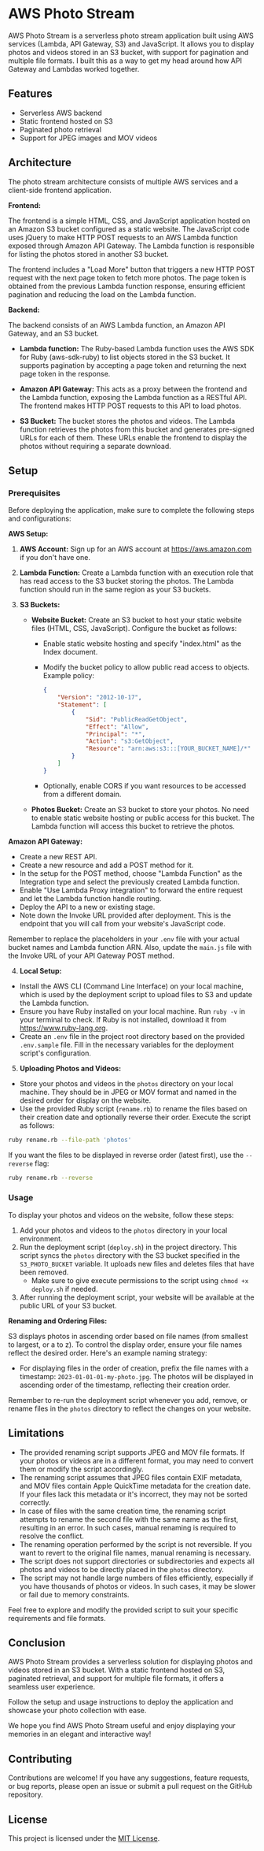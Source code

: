 # AWS Photo Stream

AWS Photo Stream is a serverless photo stream application built using AWS services (Lambda, API Gateway, S3) and JavaScript. It allows you to display photos and videos stored in an S3 bucket, with support for pagination and multiple file formats. I built this as a way to get my head around how API Gateway and Lambdas worked together.

## Features

- Serverless AWS backend
- Static frontend hosted on S3
- Paginated photo retrieval
- Support for JPEG images and MOV videos

## Architecture

The photo stream architecture consists of multiple AWS services and a client-side frontend application.

**Frontend:**

The frontend is a simple HTML, CSS, and JavaScript application hosted on an Amazon S3 bucket configured as a static website. The JavaScript code uses jQuery to make HTTP POST requests to an AWS Lambda function exposed through Amazon API Gateway. The Lambda function is responsible for listing the photos stored in another S3 bucket.

The frontend includes a "Load More" button that triggers a new HTTP POST request with the next page token to fetch more photos. The page token is obtained from the previous Lambda function response, ensuring efficient pagination and reducing the load on the Lambda function.

**Backend:**

The backend consists of an AWS Lambda function, an Amazon API Gateway, and an S3 bucket.

- **Lambda function:** The Ruby-based Lambda function uses the AWS SDK for Ruby (aws-sdk-ruby) to list objects stored in the S3 bucket. It supports pagination by accepting a page token and returning the next page token in the response.

- **Amazon API Gateway:** This acts as a proxy between the frontend and the Lambda function, exposing the Lambda function as a RESTful API. The frontend makes HTTP POST requests to this API to load photos.

- **S3 Bucket:** The bucket stores the photos and videos. The Lambda function retrieves the photos from this bucket and generates pre-signed URLs for each of them. These URLs enable the frontend to display the photos without requiring a separate download.

## Setup

### Prerequisites

Before deploying the application, make sure to complete the following steps and configurations:

**AWS Setup:**

1. **AWS Account:** Sign up for an AWS account at https://aws.amazon.com if you don't have one.

2. **Lambda Function:** Create a Lambda function with an execution role that has read access to the S3 bucket storing the photos. The Lambda function should run in the same region as your S3 buckets.

3. **S3 Buckets:**

   - **Website Bucket:** Create an S3 bucket to host your static website files (HTML, CSS, JavaScript). Configure the bucket as follows:
      - Enable static website hosting and specify "index.html" as the Index document.
      - Modify the bucket policy to allow public read access to objects. Example policy:

        ```json
        {
            "Version": "2012-10-17",
            "Statement": [
                {
                    "Sid": "PublicReadGetObject",
                    "Effect": "Allow",
                    "Principal": "*",
                    "Action": "s3:GetObject",
                    "Resource": "arn:aws:s3:::[YOUR_BUCKET_NAME]/*"
                }
            ]
        }
        ```

      - Optionally, enable CORS if you want resources to be accessed from a different domain.

   - **Photos Bucket:** Create an S3 bucket to store your photos. No need to enable static website hosting or public access for this bucket. The Lambda function will access this bucket to retrieve the photos.

**Amazon API Gateway:**

- Create a new REST API.
- Create a new resource and add a POST method for it.
- In the setup for the POST method, choose "Lambda Function" as the Integration type and select the previously created Lambda function.
- Enable "Use Lambda Proxy integration" to forward the entire request and let the Lambda function handle routing.
- Deploy the API to a new or existing stage.
- Note down the Invoke URL provided after deployment. This is the endpoint that you will call from your website's JavaScript code.

Remember to replace the placeholders in your `.env` file with your actual bucket names and Lambda function ARN. Also, update the `main.js` file with the Invoke URL of your API Gateway POST method.

4. **Local Setup:**

- Install the AWS CLI (Command Line Interface) on your local machine, which is used by the deployment script to upload files to S3 and update the Lambda function.
- Ensure you have Ruby installed on your local machine. Run `ruby -v` in your terminal to check. If Ruby is not installed, download it from https://www.ruby-lang.org.
- Create an `.env` file in the project root directory based on the provided `.env.sample` file. Fill in the necessary variables for the deployment script's configuration.

5. **Uploading Photos and Videos:**

- Store your photos and videos in the `photos` directory on your local machine. They should be in JPEG or MOV format and named in the desired order for display on the website.
- Use the provided Ruby script (`rename.rb`) to rename the files based on their creation date and optionally reverse their order. Execute the script as follows:

```bash
ruby rename.rb --file-path 'photos'
```

If you want the files to be displayed in reverse order (latest first), use the `--reverse` flag:

```bash
ruby rename.rb --reverse
```

### Usage

To display your photos and videos on the website, follow these steps:

1. Add your photos and videos to the `photos` directory in your local environment.
2. Run the deployment script (`deploy.sh`) in the project directory. This script syncs the `photos` directory with the S3 bucket specified in the `S3_PHOTO_BUCKET` variable. It uploads new files and deletes files that have been removed.
   - Make sure to give execute permissions to the script using `chmod +x deploy.sh` if needed.
3. After running the deployment script, your website will be available at the public URL of your S3 bucket.

**Renaming and Ordering Files:**

S3 displays photos in ascending order based on file names (from smallest to largest, or a to z). To control the display order, ensure your file names reflect the desired order. Here's an example naming strategy:

- For displaying files in the order of creation, prefix the file names with a timestamp: `2023-01-01-01-my-photo.jpg`. The photos will be displayed in ascending order of the timestamp, reflecting their creation order.

Remember to re-run the deployment script whenever you add, remove, or rename files in the `photos` directory to reflect the changes on your website.

## Limitations

- The provided renaming script supports JPEG and MOV file formats. If your photos or videos are in a different format, you may need to convert them or modify the script accordingly.
- The renaming script assumes that JPEG files contain EXIF metadata, and MOV files contain Apple QuickTime metadata for the creation date. If your files lack this metadata or it's incorrect, they may not be sorted correctly.
- In case of files with the same creation time, the renaming script attempts to rename the second file with the same name as the first, resulting in an error. In such cases, manual renaming is required to resolve the conflict.
- The renaming operation performed by the script is not reversible. If you want to revert to the original file names, manual renaming is necessary.
- The script does not support directories or subdirectories and expects all photos and videos to be directly placed in the `photos` directory.
- The script may not handle large numbers of files efficiently, especially if you have thousands of photos or videos. In such cases, it may be slower or fail due to memory constraints.

Feel free to explore and modify the provided script to suit your specific requirements and file formats.

## Conclusion

AWS Photo Stream provides a serverless solution for displaying photos and videos stored in an S3 bucket. With a static frontend hosted on S3, paginated retrieval, and support for multiple file formats, it offers a seamless user experience.

Follow the setup and usage instructions to deploy the application and showcase your photo collection with ease.

We hope you find AWS Photo Stream useful and enjoy displaying your memories in an elegant and interactive way!

## Contributing

Contributions are welcome! If you have any suggestions, feature requests, or bug reports, please open an issue or submit a pull request on the GitHub repository.

## License

This project is licensed under the [MIT License](LICENSE).